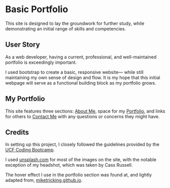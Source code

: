 # Basic Portfolio

This site is designed to lay the groundwork for further study, while demonstrating an initial range of skills and competencies.

## User Story

As a web developer, having a current, professional, and well-maintained portfolio is exceedingly important.

I used bootstrap to create a basic, responsive website— while still maintaining my own sense of design and flow. It is my hope that this initial webpage will serve as a functional building block as my portfolio grows.

## My Portfolio

This site features three sections: [About Me](https://andreloui5.github.io/Basic_Responsive_Portfolio/#aboutMe), space for my [Portfolio](https://andreloui5.github.io/Basic_Responsive_Portfolio/#myPortfolio), and links for others to [Contact Me](https://andreloui5.github.io/Basic_Responsive_Portfolio/#myContact) with any questions or concerns they might have.

## Credits

In setting up this project, I closely followed the guidelines provided by the [UCF Coding Bootcamp](https://github.com/UCF-Coding-Boot-Camp/UCF-ORL-FSF-FT-11-2019-U-C).

I used [unsplash.com](https://unsplash.com/) for most of the images on the site, with the notable exception of my headshot, which was taken by Cass Russell.

The hover effect I use in the portfolio section was found at, and lightly adapted from, [miketricking.github.io](https://miketricking.github.io/bootstrap-image-hover/#).